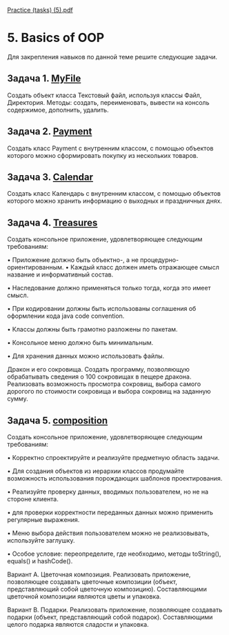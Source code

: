 [Practice (tasks) (5).pdf](https://github.com/pp8a/Introduction-to-Java/files/10300529/Practice.tasks.5.pdf)

# 5. Basics of OOP
Для закрепления навыков по данной теме решите следующие задачи. 

## Задача 1. [MyFile](https://github.com/pp8a/Introduction-to-Java/tree/main/OOP/src/MyFile)

Создать объект класса Текстовый файл, используя классы Файл, Директория. Методы: создать, переименовать, 
вывести на консоль содержимое, дополнить, удалить.

## Задача 2. [Payment](https://github.com/pp8a/Introduction-to-Java/tree/main/OOP/src/Payment)

Создать класс Payment с внутренним классом, с помощью объектов которого можно сформировать покупку из 
нескольких товаров.

## Задача 3. [Calendar](https://github.com/pp8a/Introduction-to-Java/tree/main/OOP/src/Calendar)

Создать класс Календарь с внутренним классом, с помощью объектов которого можно хранить информацию о 
выходных и праздничных днях.

## Задача 4. [Treasures](https://github.com/pp8a/Introduction-to-Java/tree/main/OOP/src/Treasures)

Создать консольное приложение, удовлетворяющее следующим требованиям: 

• Приложение должно быть объектно-, а не процедурно-ориентированным. 
• Каждый класс должен иметь отражающее смысл название и информативный состав. 

• Наследование должно применяться только тогда, когда это имеет смысл. 

• При кодировании должны быть использованы соглашения об оформлении кода java code convention. 

• Классы должны быть грамотно разложены по пакетам. 

• Консольное меню должно быть минимальным. 

• Для хранения данных можно использовать файлы.

Дракон и его сокровища. Создать программу, позволяющую обрабатывать сведения о 100 сокровищах в пещере 
дракона. Реализовать возможность просмотра сокровищ, выбора самого дорогого по стоимости сокровища и 
выбора сокровищ на заданную сумму.

## Задача 5. [composition](https://github.com/pp8a/Introduction-to-Java/tree/main/OOP/src/composition)

Создать консольное приложение, удовлетворяющее следующим требованиям: 

• Корректно спроектируйте и реализуйте предметную область задачи. 

• Для создания объектов из иерархии классов продумайте возможность использования порождающих шаблонов 
проектирования.

• Реализуйте проверку данных, вводимых пользователем, но не на стороне клиента.

• для проверки корректности переданных данных можно применить регулярные выражения.

• Меню выбора действия пользователем можно не реализовывать, используйте заглушку.

• Особое условие: переопределите, где необходимо, методы toString(), equals() и hashCode().

Вариант A. Цветочная композиция. Реализовать приложение, позволяющее создавать цветочные композиции
(объект, представляющий собой цветочную композицию). Составляющими цветочной композиции являются цветы 
и упаковка.

Вариант B. Подарки. Реализовать приложение, позволяющее создавать подарки (объект, представляющий собой 
подарок). Составляющими целого подарка являются сладости и упаковка.
